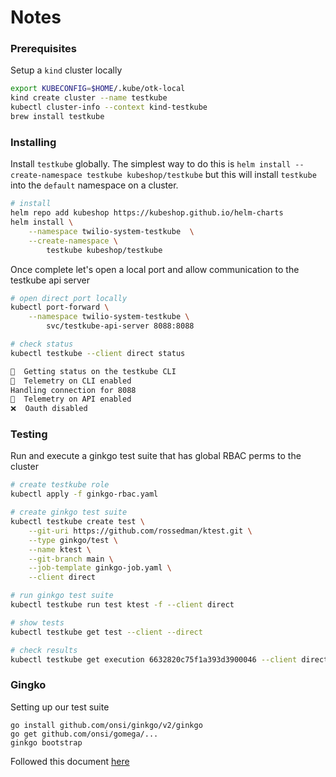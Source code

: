 # Notes

### Prerequisites

Setup a `kind` cluster locally

```sh
export KUBECONFIG=$HOME/.kube/otk-local
kind create cluster --name testkube
kubectl cluster-info --context kind-testkube
brew install testkube
```

### Installing

Install `testkube` globally. The simplest way to do this is `helm install --create-namespace testkube kubeshop/testkube` but this will install `testkube` into the `default` namespace on a cluster. 

```sh
# install
helm repo add kubeshop https://kubeshop.github.io/helm-charts
helm install \
	--namespace twilio-system-testkube  \
	--create-namespace \
		testkube kubeshop/testkube
```

Once complete let's open a local port and allow communication to the testkube api server

```sh
# open direct port locally
kubectl port-forward \
	--namespace twilio-system-testkube \
		svc/testkube-api-server 8088:8088

# check status
kubectl testkube --client direct status

🚀  Getting status on the testkube CLI
🥇  Telemetry on CLI enabled
Handling connection for 8088
🥇  Telemetry on API enabled
❌  Oauth disabled
```

### Testing 

Run and execute a ginkgo test suite that has global RBAC perms to the cluster 

```sh
# create testkube role
kubectl apply -f ginkgo-rbac.yaml

# create ginkgo test suite
kubectl testkube create test \
	--git-uri https://github.com/rossedman/ktest.git \
	--type ginkgo/test \
	--name ktest \
	--git-branch main \
	--job-template ginkgo-job.yaml \
	--client direct

# run ginkgo test suite
kubectl testkube run test ktest -f --client direct

# show tests 
kubectl testkube get test --client --direct

# check results
kubectl testkube get execution 6632820c75f1a393d3900046 --client direct
```

### Gingko

Setting up our test suite

```
go install github.com/onsi/ginkgo/v2/ginkgo
go get github.com/onsi/gomega/...
ginkgo bootstrap
```

Followed this document [here](https://docs.testkube.io/test-types/executor-ginkgo)